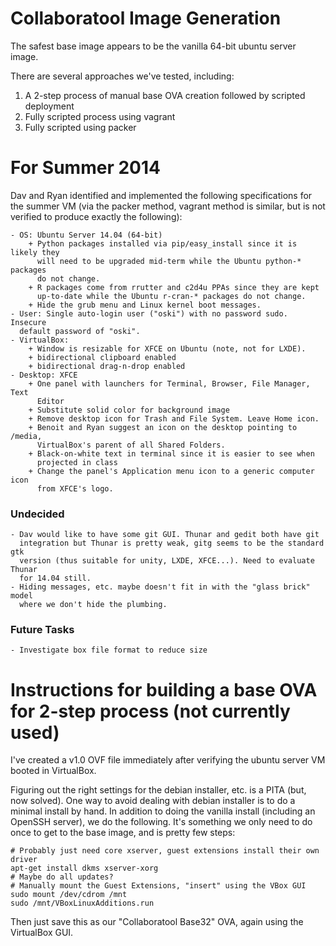 Collaboratool Image Generation
==============================

The safest base image appears to be the vanilla 64-bit ubuntu server image.

There are several approaches we've tested, including:

 1. A 2-step process of manual base OVA creation followed by scripted deployment
 2. Fully scripted process using vagrant
 3. Fully scripted using packer


For Summer 2014
===============

Dav and Ryan identified and implemented the following specifications for the
summer VM (via the packer method, vagrant method is similar, but is not verified
to produce exactly the following):

    - OS: Ubuntu Server 14.04 (64-bit)
        + Python packages installed via pip/easy_install since it is likely they
          will need to be upgraded mid-term while the Ubuntu python-* packages
          do not change.
        + R packages come from rrutter and c2d4u PPAs since they are kept
          up-to-date while the Ubuntu r-cran-* packages do not change.
        + Hide the grub menu and Linux kernel boot messages.
    - User: Single auto-login user ("oski") with no password sudo. Insecure
      default password of "oski".
    - VirtualBox:
        + Window is resizable for XFCE on Ubuntu (note, not for LXDE).
        + bidirectional clipboard enabled
        + bidirectional drag-n-drop enabled
    - Desktop: XFCE
        + One panel with launchers for Terminal, Browser, File Manager, Text
          Editor
        + Substitute solid color for background image
        + Remove desktop icon for Trash and File System. Leave Home icon.
        + Benoit and Ryan suggest an icon on the desktop pointing to /media,
          VirtualBox's parent of all Shared Folders.
        + Black-on-white text in terminal since it is easier to see when
          projected in class
        + Change the panel's Application menu icon to a generic computer icon
          from XFCE's logo.

### Undecided

    - Dav would like to have some git GUI. Thunar and gedit both have git
      integration but Thunar is pretty weak, gitg seems to be the standard gtk
      version (thus suitable for unity, LXDE, XFCE...). Need to evaluate Thunar
      for 14.04 still.
    - Hiding messages, etc. maybe doesn't fit in with the "glass brick" model
      where we don't hide the plumbing.

### Future Tasks

    - Investigate box file format to reduce size


Instructions for building a base OVA for 2-step process (not currently used)
============================================================================

I've created a v1.0 OVF file immediately after verifying the ubuntu server VM
booted in VirtualBox.

Figuring out the right settings for the debian installer, etc. is a PITA (but,
now solved). One way to avoid dealing with debian installer is to do a minimal
install by hand. In addition to doing the vanilla install (including an OpenSSH
server), we do the following. It's something we only need to do once to get to
the base image, and is pretty few steps:

    # Probably just need core xserver, guest extensions install their own driver
    apt-get install dkms xserver-xorg
    # Maybe do all updates?
    # Manually mount the Guest Extensions, "insert" using the VBox GUI
    sudo mount /dev/cdrom /mnt
    sudo /mnt/VBoxLinuxAdditions.run

Then just save this as our "Collaboratool Base32" OVA, again using the
VirtualBox GUI.


